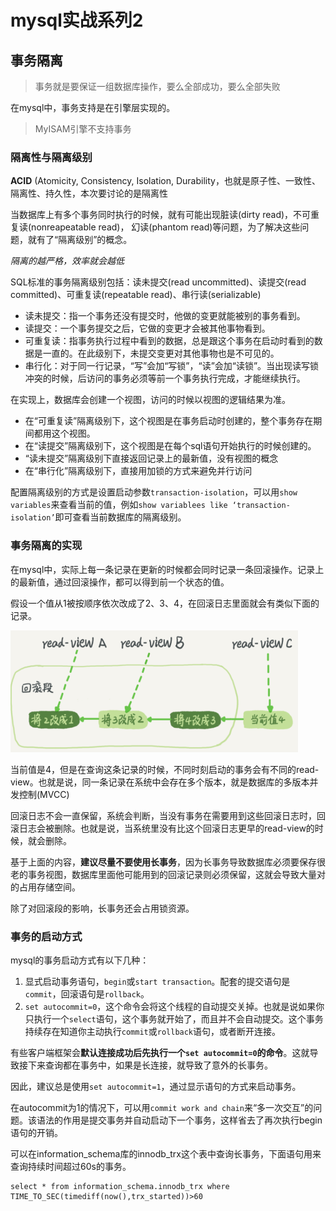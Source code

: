 # mysql实战系列2

## 事务隔离

> 事务就是要保证一组数据库操作，要么全部成功，要么全部失败

在mysql中，事务支持是在引擎层实现的。

> MyISAM引擎不支持事务

### 隔离性与隔离级别

**ACID** (Atomicity, Consistency, Isolation, Durability，也就是原子性、一致性、隔离性、持久性，本次要讨论的是隔离性

当数据库上有多个事务同时执行的时候，就有可能出现脏读(dirty read)，不可重复读(nonreapeatable read)， 幻读(phantom read)等问题，为了解决这些问题，就有了“隔离级别”的概念。

*隔离的越严格，效率就会越低*

SQL标准的事务隔离级别包括：读未提交(read uncommitted)、读提交(read committed)、可重复读(repeatable read)、串行读(serializable)

* 读未提交：指一个事务还没有提交时，他做的变更就能被别的事务看到。
* 读提交：一个事务提交之后，它做的变更才会被其他事物看到。
* 可重复读：指事务执行过程中看到的数据，总是跟这个事务在启动时看到的数据是一直的。在此级别下，未提交变更对其他事物也是不可见的。
* 串行化：对于同一行记录，“写”会加“写锁”，“读”会加“读锁”。当出现读写锁冲突的时候，后访问的事务必须等前一个事务执行完成，才能继续执行。

在实现上，数据库会创建一个视图，访问的时候以视图的逻辑结果为准。

* 在“可重复读”隔离级别下，这个视图是在事务启动时创建的，整个事务存在期间都用这个视图。
* 在“读提交”隔离级别下，这个视图是在每个sql语句开始执行的时候创建的。
* “读未提交”隔离级别下直接返回记录上的最新值，没有视图的概念
* 在“串行化”隔离级别下，直接用加锁的方式来避免并行访问

配置隔离级别的方式是设置启动参数`transaction-isolation`，可以用`show variables`来查看当前的值，例如`show variablees like ‘transaction-isolation’`即可查看当前数据库的隔离级别。

 ### 事务隔离的实现

在mysql中，实际上每一条记录在更新的时候都会同时记录一条回滚操作。记录上的最新值，通过回滚操作，都可以得到前一个状态的值。

假设一个值从1被按顺序依次改成了2、3、4，在回滚日志里面就会有类似下面的记录。



![1542691901154](assets/1542691901154.png)

当前值是4，但是在查询这条记录的时候，不同时刻启动的事务会有不同的read-view。也就是说，同一条记录在系统中会存在多个版本，就是数据库的多版本并发控制(MVCC)

回滚日志不会一直保留，系统会判断，当没有事务在需要用到这些回滚日志时，回滚日志会被删除。也就是说，当系统里没有比这个回滚日志更早的read-view的时候，就会删除。

基于上面的内容，**建议尽量不要使用长事务**，因为长事务导致数据库必须要保存很老的事务视图，数据库里面他可能用到的回滚记录则必须保留，这就会导致大量对的占用存储空间。

除了对回滚段的影响，长事务还会占用锁资源。

### 事务的启动方式

mysql的事务启动方式有以下几种：

1. 显式启动事务语句，`begin`或`start transaction`。配套的提交语句是`commit`，回滚语句是`rollback`。
2. `set autocommit=0`，这个命令会将这个线程的自动提交关掉。也就是说如果你只执行一个`select`语句，这个事务就开始了，而且并不会自动提交。这个事务持续存在知道你主动执行`commit`或`rollback`语句，或者断开连接。

有些客户端框架会**默认连接成功后先执行一个`set autocommit=0`的命令**。这就导致接下来查询都在事务中，如果是长连接，就导致了意外的长事务。

因此，建议总是使用`set autocommit=1`，通过显示语句的方式来启动事务。

在autocommit为1的情况下，可以用`commit work and chain`来“多一次交互”的问题。该语法的作用是提交事务并自动启动下一个事务，这样省去了再次执行begin语句的开销。

可以在information_schema库的innodb_trx这个表中查询长事务，下面语句用来查询持续时间超过60s的事务。

```mssql
select * from information_schema.innodb_trx where TIME_TO_SEC(timediff(now(),trx_started))>60
```

